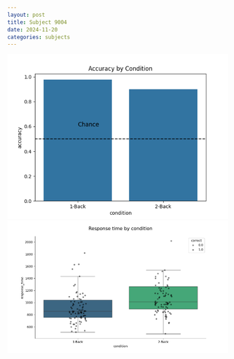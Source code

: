 ```yaml
---
layout: post
title: Subject 9004
date: 2024-11-20
categories: subjects
---
```


![](data/9004/run-23/9004_ATS_acc.png)
![](data/9004/run-23/9004_ATS_rt.png)
